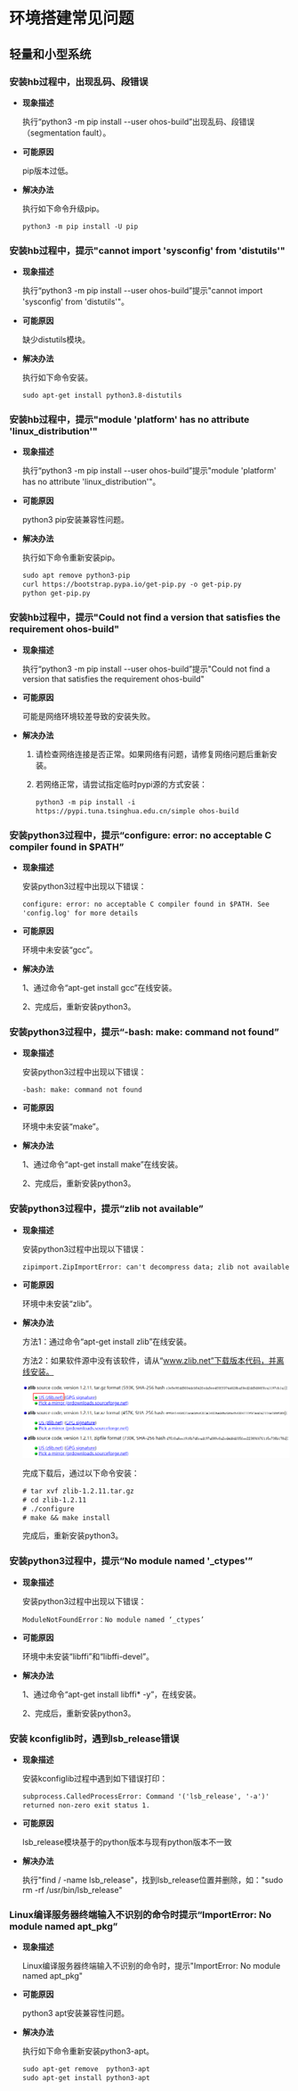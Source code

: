 # 环境搭建常见问题<a name="ZH-CN_TOPIC_0000001215650793"></a>


## 轻量和小型系统<a name="section1742119306399"></a>

### 安装hb过程中，出现乱码、段错误<a name="section36351051193919"></a>

-   **现象描述**

    执行“python3 -m pip install --user ohos-build”出现乱码、段错误（segmentation fault）。


-   **可能原因**

    pip版本过低。

-   **解决办法**

    执行如下命令升级pip。

    ```
    python3 -m pip install -U pip
    ```


### 安装hb过程中，提示"cannot import 'sysconfig' from 'distutils'"<a name="section48221013144011"></a>

-   **现象描述**

    执行“python3 -m pip install --user ohos-build”提示"cannot import 'sysconfig' from 'distutils'"。


-   **可能原因**

    缺少distutils模块。

-   **解决办法**

    执行如下命令安装。

    ```
    sudo apt-get install python3.8-distutils
    ```


### 安装hb过程中，提示"module 'platform' has no attribute 'linux\_distribution'"<a name="section10307193044111"></a>

-   **现象描述**

    执行“python3 -m pip install --user ohos-build”提示"module 'platform' has no attribute 'linux\_distribution'"。


-   **可能原因**

    python3 pip安装兼容性问题。

-   **解决办法**

    执行如下命令重新安装pip。

    ```
    sudo apt remove python3-pip
    curl https://bootstrap.pypa.io/get-pip.py -o get-pip.py
    python get-pip.py
    ```


### 安装hb过程中，提示"Could not find a version that satisfies the requirement ohos-build"<a name="section8692735427"></a>

-   **现象描述**

    执行“python3 -m pip install --user ohos-build”提示"Could not find a version that satisfies the requirement ohos-build"


-   **可能原因**

    可能是网络环境较差导致的安装失败。

-   **解决办法**
    1.  请检查网络连接是否正常。如果网络有问题，请修复网络问题后重新安装。
    2.  若网络正常，请尝试指定临时pypi源的方式安装：

        ```
        python3 -m pip install -i https://pypi.tuna.tsinghua.edu.cn/simple ohos-build
        ```



### 安装python3过程中，提示“configure: error: no acceptable C compiler found in $PATH”<a name="section870082884217"></a>

-   **现象描述**

    安装python3过程中出现以下错误：

    ```
    configure: error: no acceptable C compiler found in $PATH. See 'config.log' for more details
    ```

-   **可能原因**

    环境中未安装“gcc”。

-   **解决办法**

    1、通过命令“apt-get install gcc”在线安装。

    2、完成后，重新安装python3。


### 安装python3过程中，提示“-bash: make: command not found”<a name="section198707170455"></a>

-   **现象描述**

    安装python3过程中出现以下错误：

    ```
    -bash: make: command not found
    ```

-   **可能原因**

    环境中未安装“make”。

-   **解决办法**

    1、通过命令“apt-get install make”在线安装。

    2、完成后，重新安装python3。


### 安装python3过程中，提示“zlib not available”<a name="section85401445204518"></a>

-   **现象描述**

    安装python3过程中出现以下错误：

    ```
    zipimport.ZipImportError: can't decompress data; zlib not available
    ```

-   **可能原因**

    环境中未安装“zlib”。

-   **解决办法**

    方法1：通过命令“apt-get install zlib”在线安装。

    方法2：如果软件源中没有该软件，请从“www.zlib.net”下载版本代码，并离线安装。

    ![](figures/download-zlib.png)

    完成下载后，通过以下命令安装：

    ```
    # tar xvf zlib-1.2.11.tar.gz
    # cd zlib-1.2.11
    # ./configure
    # make && make install
    ```

    完成后，重新安装python3。


### 安装python3过程中，提示“No module named '\_ctypes'”<a name="section12202694460"></a>

-   **现象描述**

    安装python3过程中出现以下错误：

    ```
    ModuleNotFoundError：No module named ‘_ctypes’
    ```


-   **可能原因**

    环境中未安装“libffi”和“libffi-devel”。


-   **解决办法**

    1、通过命令“apt-get install libffi\* -y”，在线安装。

    2、完成后，重新安装python3。


### 安装 kconfiglib时，遇到lsb\_release错误<a name="section5803174135115"></a>

-   **现象描述**

    安装kconfiglib过程中遇到如下错误打印：

    ```
    subprocess.CalledProcessError: Command '('lsb_release', '-a')' returned non-zero exit status 1.
    ```

-   **可能原因**

    lsb\_release模块基于的python版本与现有python版本不一致

-   **解决办法**

    执行"find / -name lsb\_release"，找到lsb\_release位置并删除，如："sudo rm -rf /usr/bin/lsb\_release"


### Linux编译服务器终端输入不识别的命令时提示“ImportError: No module named apt\_pkg”<a name="section510820516515"></a>

-   **现象描述**

    Linux编译服务器终端输入不识别的命令时，提示"ImportError: No module named apt\_pkg"


-   **可能原因**

    python3 apt安装兼容性问题。

-   **解决办法**

    执行如下命令重新安装python3-apt。

    ```
    sudo apt-get remove  python3-apt
    sudo apt-get install python3-apt
    ```


